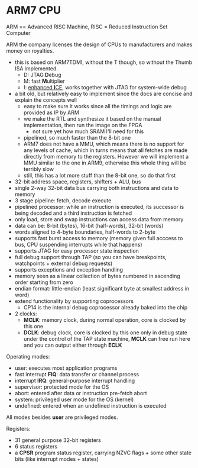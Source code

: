 # ARM7 CPU
ARM == Advanced RISC Machine, RISC = Reduced Instruction Set Computer

ARM the company licenses the design of CPUs to manufacturers and makes money on royalties.

- this is based on ARM7TDMI, without the T though, so without the Thumb ISA implemented.
    - D: JTAG **D**ebug
    - M: fast **M**ultiplier
    - I: [enhanced **I**CE](https://en.wikipedia.org/wiki/In-circuit_emulation), works together with JTAG for system-wide debug
- a bit old, but relatively easy to implement since the docs are concise and explain the concepts well
    - easy to make sure it works since all the timings and logic are provided as IP by ARM
    - we make the RTL and synthesize it based on the manual implementation, then run the image on the FPGA
        - not sure yet how much SRAM I'll need for this
    - pipelined, so much faster than the 8-bit one
    - ARM7 does not have a MMU, which means there is no support for any levels of cache, which in turns means that all fetches are made directly from memory to the registers. However we will implement a MMU similar to the one in ARM9, otherwise this whole thing will be terribly slow
    - still, this has a lot more stuff than the 8-bit one, so do that first
- 32-bit address space, registers, shifters + ALU, bus
- single 2-way 32-bit data bus carrying both instructions and data to memory
- 3 stage pipeline: fetch, decode execute
- pipelined processor: while an instruction is executed, its successor is being decoded and a third instruction is fetched
- only load, store and swap instructions can access data from memory
- data can be: 8-bit (bytes), 16-bit (half-words), 32-bit (words)
- words aligned to 4-byte boundaries, half-words to 2-byte
- supports fast burst access to memory (memory given full acccess to bus, CPU suspending interrupts while that happens)
- supports JTAG for easy processor state inspection
- full debug support through TAP (so you can have breakpoints, watchpoints + external debug requests)
- supports exceptions and exception handling
- memory seen as a linear collection of bytes numbered in ascending order starting from zero
- endian format: little-endian (least significant byte at smallest address in word)
- extend functionality by supporting coprocessors
    - CP14 is the internal debug coprocessor already baked into the chip
- 2 clocks:
    - **MCLK**: memory clock, during normal operation, core is clocked by this one
    - **DCLK**: debug clock, core is clocked by this one only in debug state under the control of the TAP state machine, **MCLK** can free run here and you can output either through **ECLK**

Operating modes:
- user: executes most application programs
- fast interrupt **FIQ**: data transfer or channel process
- interrupt **IRQ**: general-purpose interrupt handling
- supervisor: protected mode for the OS
- abort: entered after data or instruction pre-fetch abort
- system: privileged user mode for the OS (kernel)
- undefined: entered when an undefined instruction is executed

All modes besides **user** are privileged modes.

Registers:
- 31 general purpose 32-bit registers
- 6 status registers
- a **CPSR** program status register, carrying NZVC flags + some other state bits (like interrupt modes + states)
